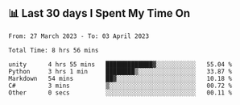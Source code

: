 
## 📊 Last 30 days I Spent My Time On

<!--START_SECTION:waka-->

```text
From: 27 March 2023 - To: 03 April 2023

Total Time: 8 hrs 56 mins

unity      4 hrs 55 mins   █████████████▓░░░░░░░░░░░   55.04 %
Python     3 hrs 1 min     ████████▒░░░░░░░░░░░░░░░░   33.87 %
Markdown   54 mins         ██▓░░░░░░░░░░░░░░░░░░░░░░   10.18 %
C#         3 mins          ▒░░░░░░░░░░░░░░░░░░░░░░░░   00.72 %
Other      0 secs          ░░░░░░░░░░░░░░░░░░░░░░░░░   00.11 %
```

<!--END_SECTION:waka-->　　
